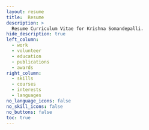 ```yaml
---
layout: resume
title:  Resume
description: >
  Resume Curriculum Vitae for Krishna Somandepalli.
hide_description: true 
left_column:
  - work
  - volunteer
  - education
  - publications
  - awards
right_column:
  - skills
  - courses
  - interests
  - languages
no_language_icons: false
no_skill_icons: false
no_buttons: false
toc: true
---
```

